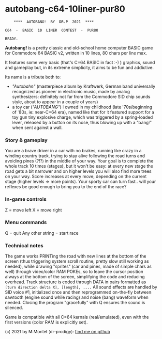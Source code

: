 # autobang-c64-10liner-pur80

        ****  AUTOBANG!  BY  DR.P  2021  ****    
           
    C64  -  BASIC  10  LINER  CONTEST  -  PUR80  
    
    READY.
    
**Autobang!** is a pretty classic and old-school home computer BASIC game for Commodore 64 BASIC v2, written in 10 lines, 80 chars per line max.

It features some very basic (that's C=64 BASIC in fact :-) ) graphics, sound and gameplay but, in its extreme simplicity, it aims to be fun and addictive.

Its name is a tribute both to:
 - *"Autobahn"* (masterpiece album by Kraftwerk, German band universally recognized as pioneer in electronic music, made by analog synthesizers: definitely not far from the Commodore SID chip sounds style, about to appear in a couple of years)
 - a toy car (*"AUTOBANG"*) I owned in my childhood (late '70s/beginning of '80s, ie: near-C=64 era), named like that for it featured support for a toy gun tiny explosive charge, which was triggered by a spring-loaded lever, released by a button on its nose, thus blowing up with a "bang!" when sent against a wall.

### Story & gameplay
You are a brave driver in a car with no brakes, running like crazy in a winding country track, trying to stay alive following the road turns and avoiding pines (?!?) in the middle of your way.
Your goal is to complete the whole track 10 times (stages), but it won't be easy: at every new stage the road gets a bit narrower and on higher levels you will also find more trees on your way.
Score increases at every move, depending on the current stage (higher levels => more points).
Your sporty car can turn fast.. will your reflexes be good enough to bring you to the end of the race? 

### In-game controls
Z = move left
X = move right

### Menu commands
Q = quit
Any other string = start race

###  Technical notes
The game works PRINTing the road with new lines at the bottom of the screen (thus triggering system scroll routine, pretty slow still working as needed), while drawing "sprites" (car and pines, made of simple chars as well) through video/color RAM POKEs, so to leave the cursor position always at the bottom of the screen, simplifying the code and reducing overhead.
Track structure is coded through DATA in pairs formatted as `[turn direction delta X], [length], ....`
All sound effects are handled by SID voice #1, initialized once and then reprogrammed on-the-fly between sawtooth (engine sound while racing) and noise (bang) waveform when needed. Closing the program "gracefully" with Q ensures the sound is silenced.

Game is compatible with all C=64 kernals (real/emulated), even with the first versions (color RAM is explicitly set).

(c) 2021 by M.Montel (dr-prodigy): [find me on github](https://github.com/dr-prodigy/)